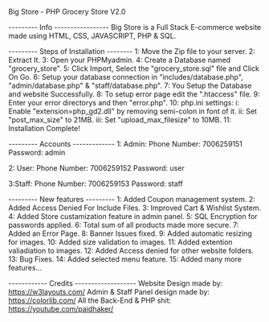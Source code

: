 Big Store - PHP Grocery Store V2.0

--------- Info -----------------
Big Store is a Full Stack E-commerce website made using HTML, CSS, JAVASCRIPT, PHP & SQL.

--------- Steps of Installation --------
1: Move the Zip file to your server.
2: Extract It.
3: Open your PHPMyadmin.
4: Create a Database named "grocery_store".
5: Click Import, Select the "grocery_store.sql" file and Click On Go.
6: Setup your database connection in "includes/database.php", "admin/database.php" & "staff/database.php".
7: You Setup the Database and website Successfully.
8: To setup error page edit the ".htaccess" file.
9: Enter your error directorys and then "error.php".
10: php.ini settings:
i: Enable "extension=php_gd2.dll" by removing semi-colon in font of it.
ii: Set "post_max_size" to 21MB.
iii: Set "upload_max_filesize" to 10MB.
11: Installation Complete!

--------- Accounts -------------
1: Admin: 
Phone Number: 7006259151
Password: admin

2: User:
Phone Number: 7006259152
Password: user

3:Staff:
Phone Number: 7006259153
Password: staff

--------- New features ---------
1: Added Coupon management system.
2: Added Access Denied For Include Files.
3: Improved Cart & Wishlist System.
4: Added Store custamization feature in admin panel.
5: SQL Encryption for passwords applied.
6: Total sum of all products made more secure.
7: Added an Error Page.
8: Banner Issues fixed.
9: Added automatic resizing for images.
10: Added size validation to images.
11: Added extention valiadiation to images.
12: Added Access denied for other website folders.
13: Bug Fixes.
14: Added selected menu feature.
15: Added many more features...

------------ Credits -------------------
Website Design made by: https://w3layouts.com/
Admin & Staff Panel design made by: https://colorlib.com/
All the Back-End & PHP shit: https://youtube.com/paidhaker/